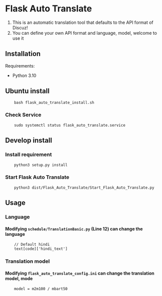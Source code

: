 # Flask Auto Translate
1. This is an automatic translation tool that defaults to the API format of Discuz!
2. You can define your own API format and language, model, welcome to use it

## Installation

Requirements:
-    Python 3.10

## Ubuntu install
```
    bash flask_auto_translate_install.sh
```
### Check Service
```
    sudo systemctl status flask_auto_translate.service
```

## Develop install

### Install requirement
```
    python3 setup.py install
```
### Start Flask Auto Translate
```
    python3 dist/Flask_Auto_Translate/Start_Flask_Auto_Translate.py
```

## Usage

### Language
#### Modifying ```schedule/TranslationBasic.py``` (Line 12) can change the language
```
    // Default hindi
    text[code]['hindi_text']
```

### Translation model
#### Modifying ```flask_auto_translate_config.ini```  can change the translation model, mode
```
    model = m2m100 / mbart50
```
